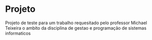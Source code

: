 # Projeto
Projeto de teste para um trabalho requesitado pelo professor Michael Teixeira o ambito da disciplina de gestao e programação de sistemas informaticos
